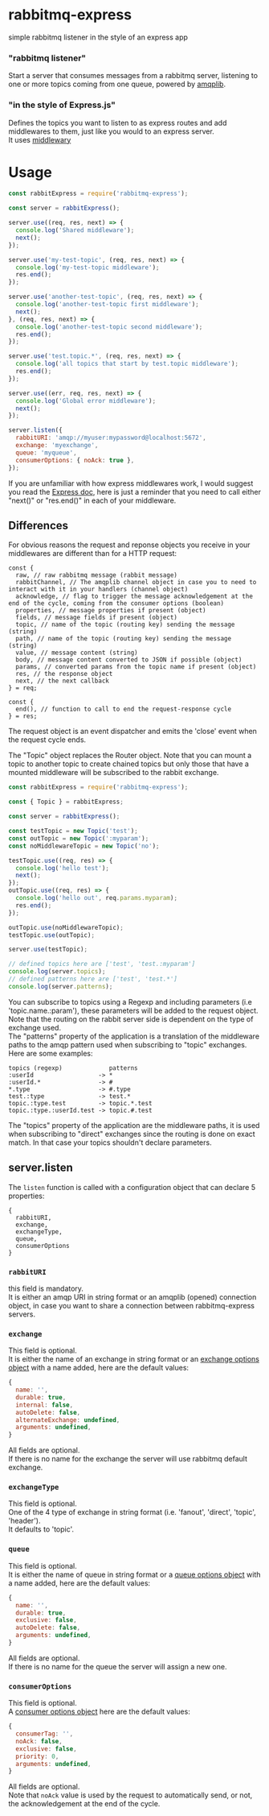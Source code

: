 # rabbitmq-express
simple rabbitmq listener in the style of an express app
### "rabbitmq listener"  
Start a server that consumes messages from a rabbitmq server, listening to one or more topics coming from one queue, powered by [amqplib](https://www.npmjs.com/package/amqplib).  
  
### "in the style of Express.js"  
Defines the topics you want to listen to as express routes and add middlewares to them, just like you would to an express server.  
It uses [middlewary](https://www.npmjs.com/package/middlewary)

# Usage
```javascript
const rabbitExpress = require('rabbitmq-express');

const server = rabbitExpress();

server.use((req, res, next) => {
  console.log('Shared middleware');
  next();
});

server.use('my-test-topic', (req, res, next) => {
  console.log('my-test-topic middleware');
  res.end();
});

server.use('another-test-topic', (req, res, next) => {
  console.log('another-test-topic first middleware');
  next();
}, (req, res, next) => {
  console.log('another-test-topic second middleware');
  res.end();
});

server.use('test.topic.*', (req, res, next) => {
  console.log('all topics that start by test.topic middleware');
  res.end();
});

server.use((err, req, res, next) => {
  console.log('Global error middleware');
  next();
});

server.listen({
  rabbitURI: 'amqp://myuser:mypassword@localhost:5672',
  exchange: 'myexchange',
  queue: 'myqueue',
  consumerOptions: { noAck: true },
});
```
  
If you are unfamiliar with how express middlewares work, I would suggest you read the [Express doc](https://expressjs.com/en/guide/using-middleware.html), here is just a reminder that you need to call either "next()" or "res.end()" in each of your middleware.  
  
## Differences
For obvious reasons the request and reponse objects you receive in your middlewares are different than for a HTTP request:  
```
const {
  raw, // raw rabbitmq message (rabbit message)
  rabbitChannel, // The amqplib channel object in case you to need to interact with it in your handlers (channel object)
  acknowledge, // flag to trigger the message acknowledgement at the end of the cycle, coming from the consumer options (boolean)
  properties, // message properties if present (object)
  fields, // message fields if present (object)
  topic, // name of the topic (routing key) sending the message (string)
  path, // name of the topic (routing key) sending the message (string)
  value, // message content (string)
  body, // message content converted to JSON if possible (object)
  params, // converted params from the topic name if present (object)
  res, // the response object
  next, // the next callback
} = req;

const {
  end(), // function to call to end the request-response cycle
} = res;
```
The request object is an event dispatcher and emits the 'close' event when the request cycle ends.  
  
The "Topic" object replaces the Router object. Note that you can mount a topic to another topic to create chained topics but only those that have a mounted middleware will be subscribed to the rabbit exchange.  
```javascript
const rabbitExpress = require('rabbitmq-express');

const { Topic } = rabbitExpress;

const server = rabbitExpress();

const testTopic = new Topic('test');
const outTopic = new Topic(':myparam');
const noMiddlewareTopic = new Topic('no');

testTopic.use((req, res) => {
  console.log('hello test');
  next();
});
outTopic.use((req, res) => {
  console.log('hello out', req.params.myparam);
  res.end();
});

outTopic.use(noMiddlewareTopic);
testTopic.use(outTopic);

server.use(testTopic);

// defined topics here are ['test', 'test.:myparam']
console.log(server.topics);
// defined patterns here are ['test', 'test.*']
console.log(server.patterns);
```
  
You can subscribe to topics using a Regexp and including parameters (i.e 'topic.name.:param'), these parameters will be added to the request object.  
Note that the routing on the rabbit server side is dependent on the type of exchange used.  
The "patterns" property of the application is a translation of the middleware paths to the amqp pattern used when subscribing to "topic" exchanges. Here are some examples:  
```
topics (regexp)             patterns
:userId                  -> *
:userId.*                -> #
*.type                   -> #.type
test.:type               -> test.*
topic.:type.test         -> topic.*.test
topic.:type.:userId.test -> topic.#.test
```
The "topics" property of the application are the middleware paths, it is used when subscribing to "direct" exchanges since the routing is done on exact match. In that case your topics shouldn't declare parameters.  
  
## server.listen
The `listen` function is called with a configuration object that can declare 5 properties:  
```
{
  rabbitURI,
  exchange,
  exchangeType,
  queue,
  consumerOptions
}
```
### `rabbitURI`
this field is mandatory.  
It is either an amqp URI in string format or an amqplib (opened) connection object, in case you want to share a connection between rabbitmq-express servers.  
### `exchange`
This field is optional.  
It is either the name of an exchange in string format or an [exchange options object](https://amqp-node.github.io/amqplib/channel_api.html#channel_assertExchange) with a name added, here are the default values:  
```javascript
{
  name: '',
  durable: true,
  internal: false,
  autoDelete: false,
  alternateExchange: undefined,
  arguments: undefined,
}
```
All fields are optional.  
If there is no name for the exchange the server will use rabbitmq default exchange.  
### `exchangeType`
This field is optional.  
One of the 4 type of exchange in string format (i.e. 'fanout', 'direct', 'topic', 'header').  
It defaults to 'topic'.  
### `queue`
This field is optional.  
It is either the name of queue in string format or a [queue options object](https://amqp-node.github.io/amqplib/channel_api.html#channel_assertQueue) with a name added, here are the default values:  
```javascript
{
  name: '',
  durable: true,
  exclusive: false,
  autoDelete: false,
  arguments: undefined,
}
```
All fields are optional.  
If there is no name for the queue the server will assign a new one.  
### `consumerOptions`
This field is optional.  
A [consumer options object](https://amqp-node.github.io/amqplib/channel_api.html#channel_consume) here are the default values:  
```javascript
{
  consumerTag: '',
  noAck: false,
  exclusive: false,
  priority: 0,
  arguments: undefined,
}
```
All fields are optional.  
Note that `noAck` value is used by the request to automatically send, or not, the acknowledgement at the end of the cycle.  
